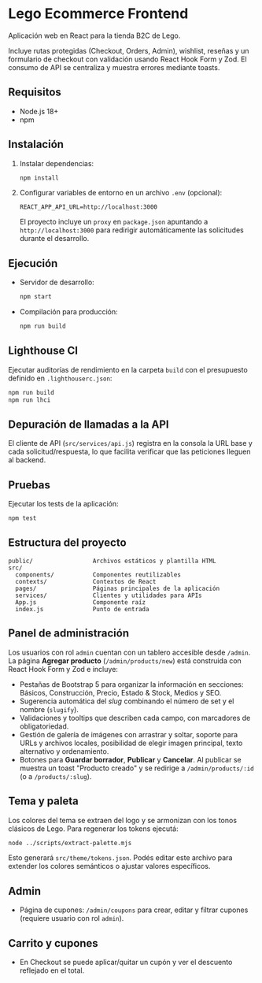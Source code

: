 # Lego Ecommerce Frontend

Aplicación web en React para la tienda B2C de Lego.

Incluye rutas protegidas (Checkout, Orders, Admin), wishlist, reseñas y un formulario de checkout con validación usando React Hook Form y Zod. El consumo de API se centraliza y muestra errores mediante toasts.

## Requisitos

- Node.js 18+
- npm

## Instalación

1. Instalar dependencias:
   ```bash
   npm install
   ```
2. Configurar variables de entorno en un archivo `.env` (opcional):
   ```env
   REACT_APP_API_URL=http://localhost:3000
   ```
   El proyecto incluye un `proxy` en `package.json` apuntando a `http://localhost:3000` para redirigir automáticamente las solicitudes durante el desarrollo.

## Ejecución

- Servidor de desarrollo:
  ```bash
  npm start
  ```
- Compilación para producción:
  ```bash
  npm run build
  ```

## Lighthouse CI

Ejecutar auditorías de rendimiento en la carpeta `build` con el presupuesto definido en `.lighthouserc.json`:

```bash
npm run build
npm run lhci
```

## Depuración de llamadas a la API

El cliente de API (`src/services/api.js`) registra en la consola la URL base y cada solicitud/respuesta, lo que facilita verificar que las peticiones lleguen al backend.

## Pruebas

Ejecutar los tests de la aplicación:
```bash
npm test
```

## Estructura del proyecto

```
public/                 Archivos estáticos y plantilla HTML
src/
  components/           Componentes reutilizables
  contexts/             Contextos de React
  pages/                Páginas principales de la aplicación
  services/             Clientes y utilidades para APIs
  App.js                Componente raíz
  index.js              Punto de entrada
```

## Panel de administración

Los usuarios con rol `admin` cuentan con un tablero accesible desde `/admin`.
La página **Agregar producto** (`/admin/products/new`) está construida con React
Hook Form y Zod e incluye:

- Pestañas de Bootstrap 5 para organizar la información en secciones: Básicos,
  Construcción, Precio, Estado & Stock, Medios y SEO.
- Sugerencia automática del *slug* combinando el número de set y el nombre
  (`slugify`).
- Validaciones y tooltips que describen cada campo, con marcadores de
  obligatoriedad.
- Gestión de galería de imágenes con arrastrar y soltar, soporte para URLs y
  archivos locales, posibilidad de elegir imagen principal, texto alternativo y
  ordenamiento.
- Botones para **Guardar borrador**, **Publicar** y **Cancelar**. Al publicar se
  muestra un toast "Producto creado" y se redirige a `/admin/products/:id` (o a
  `/products/:slug`).

## Tema y paleta

Los colores del tema se extraen del logo y se armonizan con los tonos clásicos de Lego.
Para regenerar los tokens ejecutá:

```bash
node ../scripts/extract-palette.mjs
```

Esto generará `src/theme/tokens.json`. Podés editar este archivo para extender
los colores semánticos o ajustar valores específicos.
## Admin

- Página de cupones: `/admin/coupons` para crear, editar y filtrar cupones (requiere usuario con rol `admin`).

## Carrito y cupones

- En Checkout se puede aplicar/quitar un cupón y ver el descuento reflejado en el total.
